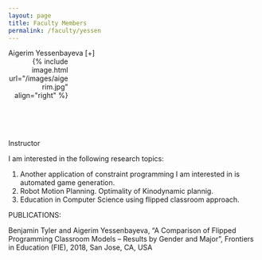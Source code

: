 ```yaml
---
layout: page
title: Faculty Members
permalink: /faculty/yessen
---
```


<div class="container" markdown="1">
<div class="header" markdown="1">Aigerim Yessenbayeva [+]
</div>

<div class="content" markdown="1" style="height:150px;width:120px" align="right">
{% include image.html url="/images/aigerim.jpg" align="right" %}
</div>

<div class="content" markdown="1" style="min-height: 200px;">

Instructor

I am interested in the following research topics:
1. Another application of constraint programming I am interested in is automated game generation.
2. Robot Motion Planning. Optimality of Kinodynamic plannig.
3. Education in Computer Science using flipped classroom approach.

PUBLICATIONS:

Benjamin Tyler and Aigerim Yessenbayeva, “A Comparison of Flipped Programming Classroom Models – Results by Gender and Major”, Frontiers in Education (FIE), 2018, San Jose, CA, USA
</div>
</div>
